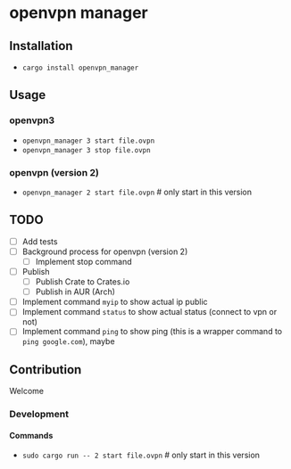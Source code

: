 # openvpn manager

## Installation

- `cargo install openvpn_manager`

## Usage

### openvpn3

- `openvpn_manager 3 start file.ovpn`
- `openvpn_manager 3 stop file.ovpn`

### openvpn (version 2)

- `openvpn_manager 2 start file.ovpn` # only start in this version

## TODO

- [ ] Add tests
- [ ] Background process for openvpn (version 2)
    - [ ] Implement stop command
- [ ] Publish
    - [ ] Publish Crate to Crates.io
    - [ ] Publish in AUR (Arch)
- [ ] Implement command `myip` to show actual ip public
- [ ] Implement command `status` to show actual status (connect to vpn or not)
- [ ] Implement command `ping` to show ping (this is a wrapper command to `ping google.com`), maybe

## Contribution

Welcome

### Development

#### Commands

- `sudo cargo run -- 2 start file.ovpn` # only start in this version
